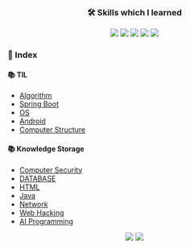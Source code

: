 ### <p align="center">:hammer_and_wrench: Skills which I learned</p>
<p align="center">
<img src="https://img.shields.io/badge/PYTHON-0696D7?style=for-the-badge&logo=Python&logoColor=black"> <img src="https://img.shields.io/badge/Java-FF0000?style=for-the-badge&logo=Java&logoColor="> <img src="https://img.shields.io/badge/MYSQL-000000?style=for-the-badge&logo=mysql&logoColor=skyblue"> <img src="https://img.shields.io/badge/C++-E8E8E8?style=for-the-badge&logo=Cplusplus&logoColor=black"> <img src="https://img.shields.io/badge/SpringBoot-6DB33F?style=for-the-badge&logo=Springboot&logoColor=white">   


### :bookmark_tabs:  Index
#### :books: TIL  
  - [Algorithm](https://github.com/Jinseop-Sim/PNU-Algorithm-Study)
  - [Spring Boot](https://github.com/Jinseop-Sim/-2022-Winter-Spring-Boot)  
  - [OS](https://github.com/Jinseop-Sim/PNU-Operating-System)
  - [Android](https://github.com/Jinseop-Sim/PNU-Kotlin-Android-)
  - [Computer Structure](https://github.com/Jinseop-Sim/PNU-Computer-Structure)
  
#### :books: Knowledge Storage  
  - [Computer Security](https://github.com/Jinseop-Sim/PNU-Computer-Security)  
  - [DATABASE](https://github.com/Jinseop-Sim/PNU-Database)  
  - [HTML](https://github.com/Jinseop-Sim/HTML)  
  - [Java](https://github.com/Jinseop-Sim/PNU-Java)  
  - [Network](https://github.com/Jinseop-Sim/PNU-Network-Study)  
  - [Web Hacking](https://github.com/Jinseop-Sim/Web-Hacking-Study)  
  - [AI Programming](https://github.com/Jinseop-Sim/PNU-AI-Programming)  

<p align=center>
<img src="https://github-readme-stats.vercel.app/api?username=Jinseop-Sim&show_icons=true&theme=gruvbox&hide=["issues"]">
<img src="http://mazassumnida.wtf/api/v2/generate_badge?boj=dmdlzm123">
</p>

